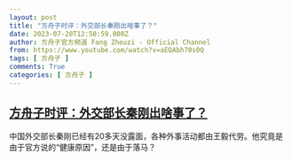 ```yaml
---
layout: post
title: "方舟子时评：外交部长秦刚出啥事了？"
date: 2023-07-20T12:50:59.000Z
author: 方舟子官方频道 Fang Zhouzi - Official Channel
from: https://www.youtube.com/watch?v=aEQAbh70s0Q
tags: [ 方舟子 ]
comments: True
categories: [ 方舟子 ]
---
```

<!--1689857459000-->
[方舟子时评：外交部长秦刚出啥事了？](https://www.youtube.com/watch?v=aEQAbh70s0Q)
------

<div>
中国外交部长秦刚已经有20多天没露面，各种外事活动都由王毅代劳。他究竟是由于官方说的“健康原因”，还是由于落马？
</div>
